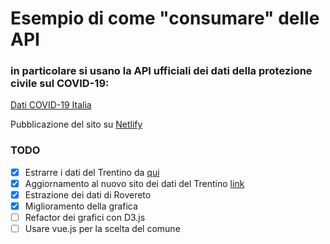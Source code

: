 # Esempio di come "consumare" delle API
### in particolare si usano la API ufficiali dei dati della protezione civile sul COVID-19:

[Dati COVID-19 Italia](https://github.com/pcm-dpc/COVID-19)

Pubblicazione del sito su [Netlify](https://covid-19-italia-trentino.netlify.com)

### TODO

 - [x] Estrarre i dati del Trentino da [qui](https://datawrapper.dwcdn.net/57bYc/7/)
 - [x] Aggiornamento al nuovo sito dei dati del Trentino [link](https://covid19trentino.fbk.eu/)
 - [x] Estrazione dei dati di Rovereto
 - [x] Miglioramento della grafica
 - [ ] Refactor dei grafici con D3.js
 - [ ] Usare vue.js per la scelta del comune
